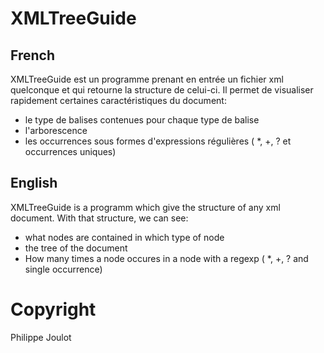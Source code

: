 XMLTreeGuide
============

French
------------

XMLTreeGuide est un programme prenant en entrée un fichier xml quelconque et qui retourne la structure de celui-ci.
Il permet de visualiser rapidement certaines caractéristiques du document:

- le type de balises contenues pour chaque type de balise
- l'arborescence
- les occurrences sous formes d'expressions régulières (  *, +, ? et occurrences uniques)

English
------------

XMLTreeGuide is a programm which give the structure of any xml document.
With that structure, we can see:

- what nodes are contained in which type of node
- the tree of the document
- How many times a node occures in a node with a regexp (  *, +, ? and single occurrence)


Copyright
============
Philippe Joulot
